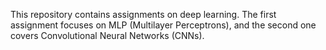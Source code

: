 This repository contains assignments on deep learning. The first assignment focuses on MLP (Multilayer Perceptrons), and the second one covers Convolutional Neural Networks (CNNs).
